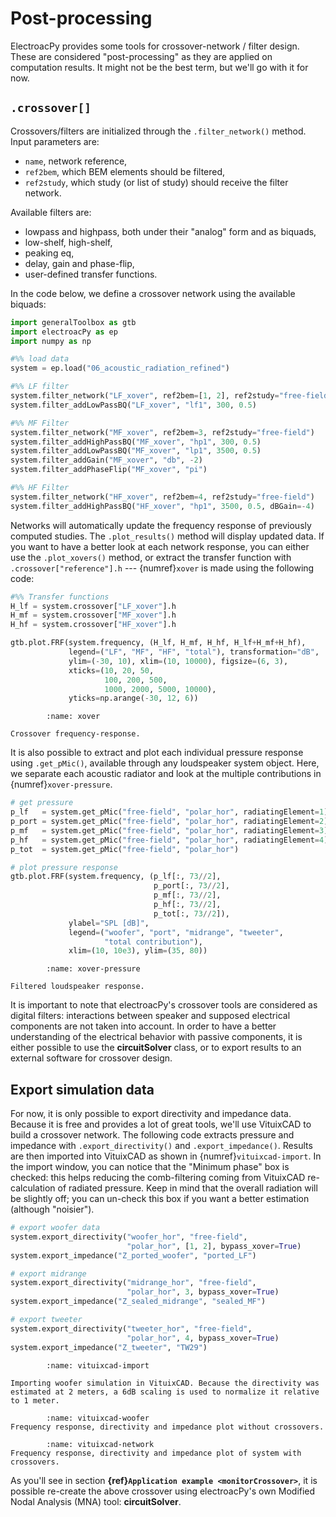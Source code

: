 # Post-processing
ElectroacPy provides some tools for crossover-network / filter design. These are considered "post-processing" as they are applied on computation results. It might not be the best term, but we'll go with it for now.


## `.crossover[]`
Crossovers/filters are initialized through the `.filter_network()` method. Input parameters are:

- `name`, network reference,
- `ref2bem`, which BEM elements should be filtered,
- `ref2study`, which study (or list of study) should receive the filter network.

Available filters are:

- lowpass and highpass, both under their "analog" form and as biquads,
- low-shelf, high-shelf,
- peaking eq, 
- delay, gain and phase-flip,
- user-defined transfer functions.

In the code below, we define a crossover network using the available biquads:
```python
import generalToolbox as gtb
import electroacPy as ep
import numpy as np

#%% load data
system = ep.load("06_acoustic_radiation_refined")

#%% LF filter
system.filter_network("LF_xover", ref2bem=[1, 2], ref2study="free-field")
system.filter_addLowPassBQ("LF_xover", "lf1", 300, 0.5)

#%% MF Filter
system.filter_network("MF_xover", ref2bem=3, ref2study="free-field")
system.filter_addHighPassBQ("MF_xover", "hp1", 300, 0.5)
system.filter_addLowPassBQ("MF_xover", "lp1", 3500, 0.5)
system.filter_addGain("MF_xover", "db", -2)
system.filter_addPhaseFlip("MF_xover", "pi")

#%% HF Filter
system.filter_network("HF_xover", ref2bem=4, ref2study="free-field")
system.filter_addHighPassBQ("HF_xover", "hp1", 3500, 0.5, dBGain=-4)
```

Networks will automatically update the frequency response of previously computed studies. The `.plot_results()` method will display updated data. If you want to have a better look at each network response, you can either use the `.plot_xovers()` method, or extract the transfer function with `.crossover["reference"].h` --- {numref}`xover` is made using the following code:

```python
#%% Transfer functions
H_lf = system.crossover["LF_xover"].h
H_mf = system.crossover["MF_xover"].h
H_hf = system.crossover["HF_xover"].h

gtb.plot.FRF(system.frequency, (H_lf, H_mf, H_hf, H_lf+H_mf+H_hf), 
             legend=("LF", "MF", "HF", "total"), transformation="dB",
             ylim=(-30, 10), xlim=(10, 10000), figsize=(6, 3),
             xticks=(10, 20, 50, 
                     100, 200, 500, 
                     1000, 2000, 5000, 10000),
             yticks=np.arange(-30, 12, 6))

```

```{figure} ./postP_images/crossovers_b.svg
        :name: xover

Crossover frequency-response.
```

It is also possible to extract and plot each individual pressure response using `.get_pMic()`, available through any loudspeaker system object. Here, we separate each acoustic radiator and look at the multiple contributions in {numref}`xover-pressure`.

```python
# get pressure
p_lf   = system.get_pMic("free-field", "polar_hor", radiatingElement=1)
p_port = system.get_pMic("free-field", "polar_hor", radiatingElement=2)
p_mf   = system.get_pMic("free-field", "polar_hor", radiatingElement=3)
p_hf   = system.get_pMic("free-field", "polar_hor", radiatingElement=4)
p_tot  = system.get_pMic("free-field", "polar_hor")

# plot pressure response
gtb.plot.FRF(system.frequency, (p_lf[:, 73//2], 
                                p_port[:, 73//2],
                                p_mf[:, 73//2],
                                p_hf[:, 73//2],
                                p_tot[:, 73//2]), 
             ylabel="SPL [dB]",
             legend=("woofer", "port", "midrange", "tweeter", 
                     "total contribution"),
             xlim=(10, 10e3), ylim=(35, 80))
```

```{figure} ./postP_images/pressure_xover_b.svg
        :name: xover-pressure

Filtered loudspeaker response.
```

It is important to note that electroacPy's crossover tools are considered as digital filters: interactions between speaker and supposed electrical components are not taken into account. In order to have a better understanding of the electrical behavior with passive components, it is either possible to use the **circuitSolver** class, or to export results to an external software for crossover design. 

## Export simulation data
For now, it is only possible to export directivity and impedance data. Because it is free and provides a lot of great tools, we'll use VituixCAD to build a crossover network. The following code extracts pressure and impedance with `.export_directivity()` and `.export_impedance()`. Results are then imported into VituixCAD as shown in {numref}`vituixcad-import`. In the import window, you can notice that the "Minimum phase" box is checked: this helps reducing the comb-filtering coming from VituixCAD re-calculation of radiated pressure. Keep in mind that the overall radiation will be slightly off; you can un-check this box if you want a better estimation (although "noisier").

```python
# export woofer data 
system.export_directivity("woofer_hor", "free-field", 
                          "polar_hor", [1, 2], bypass_xover=True)
system.export_impedance("Z_ported_woofer", "ported_LF")

# export midrange
system.export_directivity("midrange_hor", "free-field", 
                          "polar_hor", 3, bypass_xover=True)
system.export_impedance("Z_sealed_midrange", "sealed_MF")

# export tweeter
system.export_directivity("tweeter_hor", "free-field", 
                          "polar_hor", 4, bypass_xover=True)
system.export_impedance("Z_tweeter", "TW29")
```

```{figure} ./postP_images/vituixcad_parameter_import.png
        :name: vituixcad-import

Importing woofer simulation in VituixCAD. Because the directivity was estimated at 2 meters, a 6dB scaling is used to normalize it relative to 1 meter.
```

```{figure} ./postP_images/vituixcad_woofer_b.png
        :name: vituixcad-woofer
Frequency response, directivity and impedance plot without crossovers.
```

```{figure} ./postP_images/vituixcad_network_b.png
        :name: vituixcad-network
Frequency response, directivity and impedance plot of system with crossovers.
```

As you'll see in section **{ref}`Application example <monitorCrossover>`**, it is possible re-create the above crossover using electroacPy's own Modified Nodal Analysis (MNA) tool: **circuitSolver**.
